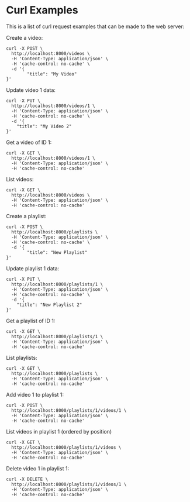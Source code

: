 # Curl Examples

This is a list of curl request examples that can be made to the web server:

Create a video:

```
curl -X POST \
  http://localhost:8000/videos \
  -H 'Content-Type: application/json' \
  -H 'cache-control: no-cache' \
  -d '{
        "title": "My Video"
}'
```

Update video 1 data:

```
curl -X PUT \
  http://localhost:8000/videos/1 \
  -H 'Content-Type: application/json' \
  -H 'cache-control: no-cache' \
  -d '{
	"title": "My Video 2"
}'
```

Get a video of ID 1:

```
curl -X GET \
  http://localhost:8000/videos/1 \
  -H 'Content-Type: application/json' \
  -H 'cache-control: no-cache'
```


List videos:

```
curl -X GET \
  http://localhost:8000/videos \
  -H 'Content-Type: application/json' \
  -H 'cache-control: no-cache'
```

Create a playlist:

```
curl -X POST \
  http://localhost:8000/playlists \
  -H 'Content-Type: application/json' \
  -H 'cache-control: no-cache' \
  -d '{
        "title": "New Playlist"
}'
```

Update playlist 1 data:

```
curl -X PUT \
  http://localhost:8000/playlists/1 \
  -H 'Content-Type: application/json' \
  -H 'cache-control: no-cache' \
  -d '{
	"title": "New Playlist 2"
}'
```

Get a playlist of ID 1:

```
curl -X GET \
  http://localhost:8000/playlists/1 \
  -H 'Content-Type: application/json' \
  -H 'cache-control: no-cache'
```

List playlists:

```
curl -X GET \
  http://localhost:8000/playlists \
  -H 'Content-Type: application/json' \
  -H 'cache-control: no-cache'
```

Add video 1 to playlist 1:

```
curl -X POST \
  http://localhost:8000/playlists/1/videos/1 \
  -H 'Content-Type: application/json' \
  -H 'cache-control: no-cache'
```

List videos in playlist 1 (ordered by position)

```
curl -X GET \
  http://localhost:8000/playlists/1/videos \
  -H 'Content-Type: application/json' \
  -H 'cache-control: no-cache'
```

Delete video 1 in playlist 1:

```
curl -X DELETE \
  http://localhost:8000/playlists/1/videos/1 \
  -H 'Content-Type: application/json' \
  -H 'cache-control: no-cache'
```
